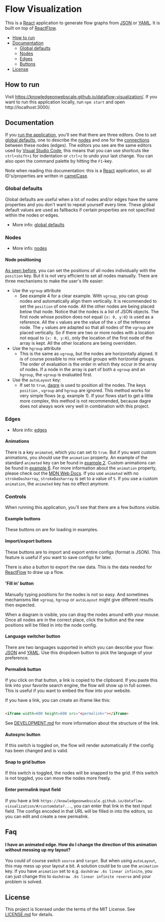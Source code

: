 <!-- omit in toc -->

# Flow Visualization

This is a [React] application to generate flow graphs from [JSON] or [YAML].
It is built on top of [ReactFlow].

- [How to run](#how-to-run)
- [Documentation](#documentation)
    - [Global defaults](#global-defaults)
    - [Nodes](#nodes)
    - [Edges](#edges)
    - [Buttons](#buttons)
- [License](#license)

## How to run

Visit https://knowledgeonwebscale.github.io/dataflow-visualization/. If you want to run this application locally,
run `npm start`
and open http://localhost:3000/.

## Documentation

If you [run the application](#how-to-run), you'll see that there are three editors. One to
set [global defaults](#global-defaults), one to describe the [nodes](#nodes) and one for the [connections](#edges)
between these nodes (edges). The editors you see are the same editors used
by [Visual Studio Code](https://code.visualstudio.com/),
this means that you can use shortcuts like `ctrl+shift+i` for indentation or `ctrl+z` to undo your last change. You can
also open the command palette by hitting the `F1`-key.

Note when reading this documentation: this is a [React] application, so all ID's/properties are
written in [camelCase](https://en.wikipedia.org/wiki/Camel_case).

### Global defaults

Global defaults are useful when a lot of nodes and/or edges have the same properties and you don't want to repeat
yourself every time. These global default values are used as fallbacks if certain properties are not specified within
the
nodes or edges.

* More info: [global defaults](schemas/docs/globaldefaults-doc.md)

### Nodes

* More info: [nodes](schemas/docs/nodes-doc.md)

#### Node positioning

[As seen before](#nodes), you can set the positions of all nodes individually with the `position` key. But it is not
very efficient to set all nodes manually. There are three mechanisms to make the user's life easier:

- Use the `vgroup` attribute
    - See example 4 for a clear example. With `vgroup`, you can group nodes and automatically align them vertically. It
      is recommended to set the `position` of one node. All the other nodes are being placed below that node. Notice
      that the nodes is a list of JSON objects. The first node whose position does not equal `{x: 0, y:0}` is used as a
      reference. All the `x` values are the value of the `x` of the reference node. The `y` values are adapted so that
      all nodes of the `vgroup` are placed vertically. So if there are two or more nodes with a location not equal
      to `{x: 0, y:0}`, only the location of the first node of the array is kept. All the other locations are being
      overridden.
- Use the `hgroup` attribute
    - This is the same as `vgroup`, but the nodes are horizontally aligned. It is of course possible to mix vertical
      groups with horizontal groups. The order of evaluation is the order in which they occur in the array of nodes. If
      a node in the array is part of both a `vgroup` and an `hgroup`, the `vgroup` is evaluated first.
- Use the `autoLayout` key:
    - If set to `true`, [dagre](https://github.com/dagrejs/dagre) is used to position all the nodes. The keys `position`
      , `vgroup` and `hgroup` are ignored. This method works for very simple flows (e.g. example 1). If your flows start
      to get a little more complex, this method is not recommended, because dagre does not always work very well in
      combination with this project.

### Edges

* More info: [edges](schemas/docs/edges-doc.md)

#### Animations

There is a key `animated`, which you can set to `true`. But if you want custom animations, you should use
the `animation` property. An example of the standard `animated` key can be found
in [example 2](/src/data/examples/exampleData2.js). Custom animations can be
found in [example 6](/src/data/examples/exampleData6.js). For more information about the `animation` property, please
check out
the [MDN Web Docs](https://developer.mozilla.org/en-US/docs/Web/CSS/animation). If you use `animated` with
no `strokeDasharray`, `strokeDasharray` is set to a value of `5`. If you use a custom `animation`, the `animated` key
has no effect anymore.

### Controls

When running this application, you'll see that there are a few buttons visible.

#### Example buttons

These buttons on are for loading in examples.

#### Import/export buttons

These buttons are to import and export entire configs (format is JSON). This feature is useful if you want to save
configs for later.

There is also a button to export the raw data. This is the data needed for [ReactFlow] to draw up a flow.

#### 'Fill in' button

Manually typing positions for the nodes is not so easy. And sometimes mechanisms like `vgroup`, `hgroup` or `autoLayout`
might give different results then expected.

When a diagram is visible, you can drag the nodes around with your mouse. Once all nodes are in the correct place, click
the button and the new positions will be filled in into the node config.

#### Language switcher button

There are two languages supported in which you can describe your flow: [JSON] and [YAML]. Use this dropdown button to
pick the language of your preference.

#### Permalink button

If you click on that button, a link is copied to the clipboard. If you paste this link into your favorite search engine,
the flow will show up in full screen. This is useful if you want to embed the flow into your website.

If you have a link, you can create an iframe like this:

```html

<iframe width=600 height=600 src="<permalink>"></iframe>

```

See [DEVELOPMENT.md](DEVELOPMENT.md#permalink) for more information about the structure of the link.

#### Autosync button

If this switch is toggled on, the flow will render automatically if the config has been changed and is valid.

#### Snap to grid button

If this switch is toggled, the nodes will be snapped to the grid. If this switch is not toggled, you can move the nodes
more freely.

#### Enter permalink input field

If you have a link `https://knowledgeonwebscale.github.io/dataflow-visualization/#/customdata?...`, you can enter that
link in the text input field. The configs encoded in that URL will be filled in into the editors, so you can edit and
create a new permalink.

## Faq

#### I have an animated edge. How do I change the direction of this animation without messing up my layout?

You could of course switch `source` and `target`. But when using `autoLayout`, this may mess up your layout a bit. A
solution could be to use the `animation` key. If you have `animation` set to e.g. `dashdraw .6s linear infinite`, you
can just change this to `dashdraw .6s linear infinite reverse` and your problem is solved.

## License

This project is licensed under the terms of the MIT License. See [LICENSE.md](LICENSE.md) for details.


[JSON]: https://www.json.org/

[YAML]: https://yaml.org/

[React]: https://reactjs.org/

[ReactFlow]: https://reactflow.dev/
